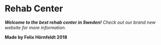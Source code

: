 # Rehab Center 

_**Welcome to the best rehab center in Sweden!**
Check out our brand new website for more information._

**Made by Felix Hörnfeldt 2018**
